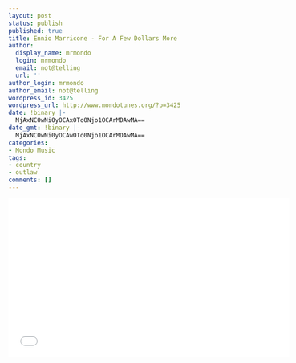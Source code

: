 ```yaml
---
layout: post
status: publish
published: true
title: Ennio Marricone - For A Few Dollars More
author:
  display_name: mrmondo
  login: mrmondo
  email: not@telling
  url: ''
author_login: mrmondo
author_email: not@telling
wordpress_id: 3425
wordpress_url: http://www.mondotunes.org/?p=3425
date: !binary |-
  MjAxNC0wNi0yOCAxOTo0Njo1OCArMDAwMA==
date_gmt: !binary |-
  MjAxNC0wNi0yOCAwOTo0Njo1OCArMDAwMA==
categories:
- Mondo Music
tags:
- country
- outlaw
comments: []
---
```

<iframe width="560" height="315" src="//www.youtube.com/embed/J4x7RchYCMc" frameborder="0"> </iframe>

